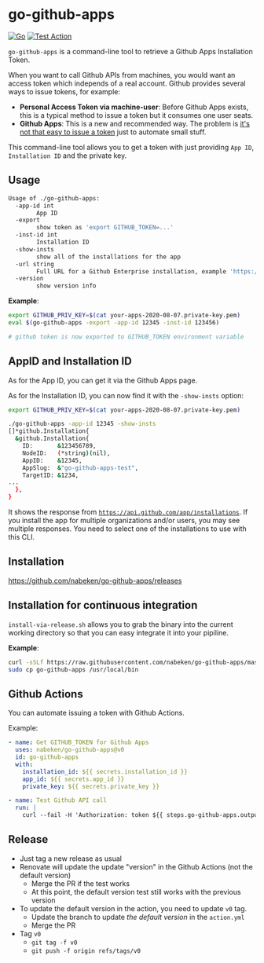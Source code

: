 # go-github-apps

[![Go](https://github.com/nabeken/go-github-apps/actions/workflows/go.yml/badge.svg)](https://github.com/nabeken/go-github-apps/actions/workflows/go.yml)
[![Test Action](https://github.com/nabeken/go-github-apps/actions/workflows/test-action.yml/badge.svg)](https://github.com/nabeken/go-github-apps/actions/workflows/test-action.yml)

`go-github-apps` is a command-line tool to retrieve a Github Apps Installation Token.

When you want to call Github APIs from machines, you would want an access token which independs of a real account.
Github provides several ways to issue tokens, for example:
- **Personal Access Token via machine-user**: Before Github Apps exists, this is a typical method to issue a token but it consumes one user seats.
- **Github Apps**: This is a new and recommended way. The problem is [it's not that easy to issue a token](https://docs.github.com/en/developers/apps/authenticating-with-github-apps#authenticating-as-a-github-app) just to automate small stuff.

This command-line tool allows you to get a token with just providing `App ID`, `Installation ID` and the private key.

## Usage

```sh
Usage of ./go-github-apps:
  -app-id int
    	App ID
  -export
    	show token as 'export GITHUB_TOKEN=...'
  -inst-id int
    	Installation ID
  -show-insts
    	show all of the installations for the app
  -url string
        Full URL for a Github Enterprise installation, example 'https://github.example.com/api/v3'
  -version
    	show version info
```

**Example**:
```sh
export GITHUB_PRIV_KEY=$(cat your-apps-2020-08-07.private-key.pem)
eval $(go-github-apps -export -app-id 12345 -inst-id 123456)

# github token is now exported to GITHUB_TOKEN environment variable
```

## AppID and Installation ID

As for the App ID, you can get it via the Github Apps page.

As for the Installation ID, you can now find it with the `-show-insts` option:
```sh
export GITHUB_PRIV_KEY=$(cat your-apps-2020-08-07.private-key.pem)

./go-github-apps -app-id 12345 -show-insts
[]*github.Installation{
  &github.Installation{
    ID:       &123456789,
    NodeID:   (*string)(nil),
    AppID:    &12345,
    AppSlug:  &"go-github-apps-test",
    TargetID: &1234,
...
  },
}
```

It shows the response from [`https://api.github.com/app/installations`](https://docs.github.com/en/rest/apps/apps?apiVersion=2022-11-28#list-installations-for-the-authenticated-app).
If you install the app for multiple organizations and/or users, you may see multiple responses. You need to select one of the installations to use with this CLI.

## Installation

https://github.com/nabeken/go-github-apps/releases

## Installation for continuous integration

`install-via-release.sh` allows you to grab the binary into the current working directory so that you can easy integrate it into your pipiline.

**Example**:
```sh
curl -sSLf https://raw.githubusercontent.com/nabeken/go-github-apps/master/install-via-release.sh | bash -s -- -v v0.0.3
sudo cp go-github-apps /usr/local/bin
```

## Github Actions

You can automate issuing a token with Github Actions.

Example:
```yml
- name: Get GITHUB_TOKEN for Github Apps
  uses: nabeken/go-github-apps@v0
  id: go-github-apps
  with:
    installation_id: ${{ secrets.installation_id }}
    app_id: ${{ secrets.app_id }}
    private_key: ${{ secrets.private_key }}

- name: Test Github API call
  run: |
    curl --fail -H 'Authorization: token ${{ steps.go-github-apps.outputs.app_github_token }}' https://api.github.com/
```

## Release

- Just tag a new release as usual
- Renovate will update the update "version" in the Github Actions (not the default version)
  - Merge the PR if the test works
  - At this point, the default version test still works with the previous version
- To update the default version in the action, you need to update `v0` tag.
    - Update the branch to update *the default version* in the `action.yml`
    - Merge the PR
- Tag `v0`
    - `git tag -f v0`
    - `git push -f origin refs/tags/v0`
